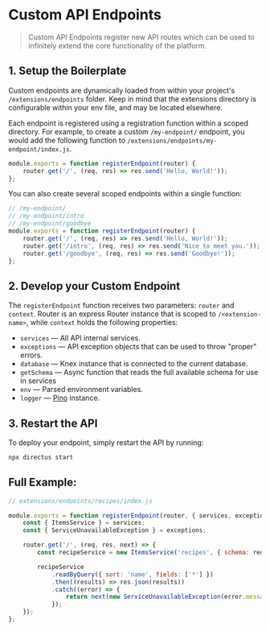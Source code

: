 # Custom API Endpoints <small></small>

> Custom API Endpoints register new API routes which can be used to infinitely extend the core functionality of the
> platform.

## 1. Setup the Boilerplate

Custom endpoints are dynamically loaded from within your project's `/extensions/endpoints` folder. Keep in mind that the
extensions directory is configurable within your env file, and may be located elsewhere.

Each endpoint is registered using a registration function within a scoped directory. For example, to create a custom
`/my-endpoint/` endpoint, you would add the following function to `/extensions/endpoints/my-endpoint/index.js`.

```js
module.exports = function registerEndpoint(router) {
	router.get('/', (req, res) => res.send('Hello, World!'));
};
```

You can also create several scoped endpoints within a single function:

```js
// /my-endpoint/
// /my-endpoint/intro
// /my-endpoint/goodbye
module.exports = function registerEndpoint(router) {
	router.get('/', (req, res) => res.send('Hello, World!'));
	router.get('/intro', (req, res) => res.send('Nice to meet you.'));
	router.get('/goodbye', (req, res) => res.send('Goodbye!'));
};
```

## 2. Develop your Custom Endpoint

The `registerEndpoint` function receives two parameters: `router` and `context`. Router is an express Router instance
that is scoped to `/<extension-name>`, while `context` holds the following properties:

- `services` — All API internal services.
- `exceptions` — API exception objects that can be used to throw "proper" errors.
- `database` — Knex instance that is connected to the current database.
- `getSchema` — Async function that reads the full available schema for use in services
- `env` — Parsed environment variables.
- `logger` — [Pino](https://github.com/pinojs/pino) instance.

## 3. Restart the API

To deploy your endpoint, simply restart the API by running:

```bash
npx directus start
```

## Full Example:

```js
// extensions/endpoints/recipes/index.js

module.exports = function registerEndpoint(router, { services, exceptions }) {
	const { ItemsService } = services;
	const { ServiceUnavailableException } = exceptions;

	router.get('/', (req, res, next) => {
		const recipeService = new ItemsService('recipes', { schema: req.schema, accountability: req.accountability });

		recipeService
			.readByQuery({ sort: 'name', fields: ['*'] })
			.then((results) => res.json(results))
			.catch((error) => {
				return next(new ServiceUnavailableException(error.message));
			});
	});
};
```
